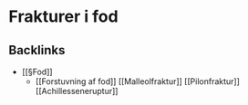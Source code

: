 # Frakturer i fod

## Backlinks
* [[§Fod]]
	* [[Forstuvning af fod]]
	[[Malleolfraktur]]
	[[Pilonfraktur]]
[[Achillesseneruptur]]

<!-- {BearID:F398C0D6-1630-4D0E-9EF3-A01E062D4266-53319-00006FBF1FB844D7} -->
